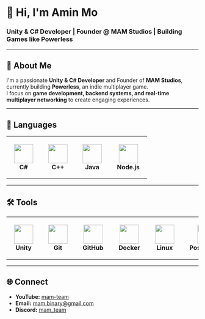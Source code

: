 # 👋 Hi, I'm Amin Mo
### Unity & C# Developer | Founder @ MAM Studios | Building Games like Powerless
---

## 🚀 About Me
I'm a passionate **Unity & C# Developer** and Founder of **MAM Studios**, currently building **Powerless**, an indie multiplayer game.  
I focus on **game development, backend systems, and real-time multiplayer networking** to create engaging experiences.

---

## 📝 Languages
<table align="center">
  <tr>
    <td align="center" style="padding:20px;">
      <img src="https://skillicons.dev/icons?i=cs" height="50"/><br/>
      <b>C#</b>
    </td>
    <td align="center" style="padding:20px;">
      <img src="https://skillicons.dev/icons?i=cpp" height="50"/><br/>
      <b>C++</b>
    </td>
    <td align="center" style="padding:20px;">
      <img src="https://skillicons.dev/icons?i=java" height="50"/><br/>
      <b>Java</b>
    </td>
    <td align="center" style="padding:20px;">
      <img src="https://skillicons.dev/icons?i=nodejs" height="50"/><br/>
      <b>Node.js</b>
    </td>
  </tr>
</table>

---

## 🛠️ Tools
<table align="center">
  <tr>
    <td align="center" style="padding:20px;">
      <img src="https://skillicons.dev/icons?i=unity" height="50"/><br/>
      <b>Unity</b>
    </td>
    <td align="center" style="padding:20px;">
      <img src="https://skillicons.dev/icons?i=git" height="50"/><br/>
      <b>Git</b>
    </td>
    <td align="center" style="padding:20px;">
      <img src="https://skillicons.dev/icons?i=github" height="50"/><br/>
      <b>GitHub</b>
    </td>
    <td align="center" style="padding:20px;">
      <img src="https://skillicons.dev/icons?i=docker" height="50"/><br/>
      <b>Docker</b>
    </td>
    <td align="center" style="padding:20px;">
      <img src="https://skillicons.dev/icons?i=linux" height="50"/><br/>
      <b>Linux</b>
    </td>
    <td align="center" style="padding:20px;">
      <img src="https://skillicons.dev/icons?i=postgres" height="50"/><br/>
      <b>PostgreSQL</b>
    </td>
    <td align="center" style="padding:20px;">
      <img src="https://skillicons.dev/icons?i=mongodb" height="50"/><br/>
      <b>MongoDB</b>
    </td>
  </tr>
</table>

---

## 🌐 Connect
- **YouTube:** [mam-team](https://www.youtube.com/)  
- **Email:** mam.binary@gmail.com  
- **Discord:** [mam_team](https://www.discord.com/)
